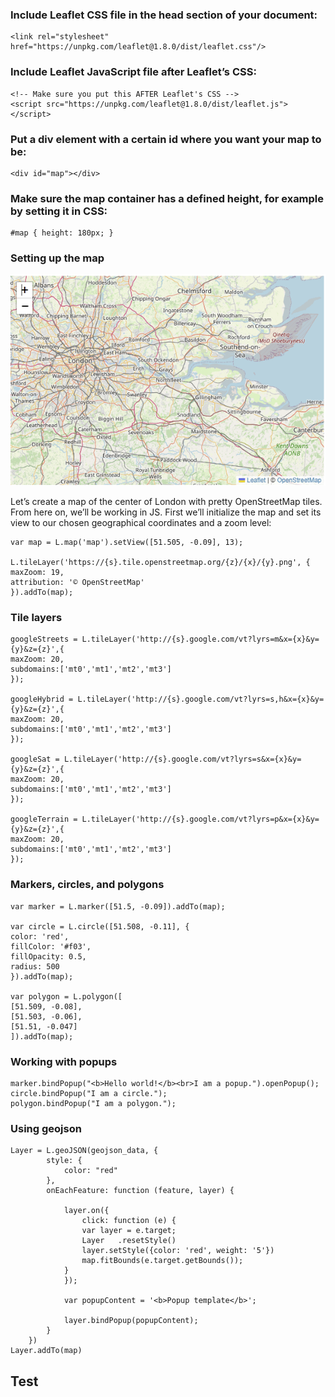 ### Include Leaflet CSS file in the head section of your document:

    <link rel="stylesheet" href="https://unpkg.com/leaflet@1.8.0/dist/leaflet.css"/>

### Include Leaflet JavaScript file after Leaflet’s CSS:
    <!-- Make sure you put this AFTER Leaflet's CSS -->
    <script src="https://unpkg.com/leaflet@1.8.0/dist/leaflet.js"></script>

### Put a div element with a certain id where you want your map to be:

    <div id="map"></div>

### Make sure the map container has a defined height, for example by setting it in CSS:

    #map { height: 180px; }


### Setting up the map

![map](app/templates/pages/map.png)

Let’s create a map of the center of London with pretty OpenStreetMap tiles. From here on, we’ll be working in JS. First we’ll initialize the map and set its view to our chosen geographical coordinates and a zoom level:

    var map = L.map('map').setView([51.505, -0.09], 13);

    L.tileLayer('https://{s}.tile.openstreetmap.org/{z}/{x}/{y}.png', {
    maxZoom: 19,
    attribution: '© OpenStreetMap'
    }).addTo(map);

### Tile layers 
    googleStreets = L.tileLayer('http://{s}.google.com/vt?lyrs=m&x={x}&y={y}&z={z}',{
    maxZoom: 20,
    subdomains:['mt0','mt1','mt2','mt3']
    });

    googleHybrid = L.tileLayer('http://{s}.google.com/vt?lyrs=s,h&x={x}&y={y}&z={z}',{
    maxZoom: 20,
    subdomains:['mt0','mt1','mt2','mt3']
    });

    googleSat = L.tileLayer('http://{s}.google.com/vt?lyrs=s&x={x}&y={y}&z={z}',{
    maxZoom: 20,
    subdomains:['mt0','mt1','mt2','mt3']
    });
    
    googleTerrain = L.tileLayer('http://{s}.google.com/vt?lyrs=p&x={x}&y={y}&z={z}',{
    maxZoom: 20,
    subdomains:['mt0','mt1','mt2','mt3']
    });


### Markers, circles, and polygons
    var marker = L.marker([51.5, -0.09]).addTo(map);

    var circle = L.circle([51.508, -0.11], {
    color: 'red',
    fillColor: '#f03',
    fillOpacity: 0.5,
    radius: 500
    }).addTo(map);

    var polygon = L.polygon([
    [51.509, -0.08],
    [51.503, -0.06],
    [51.51, -0.047]
    ]).addTo(map);

### Working with popups

    marker.bindPopup("<b>Hello world!</b><br>I am a popup.").openPopup();
    circle.bindPopup("I am a circle.");
    polygon.bindPopup("I am a polygon.");


### Using geojson

    Layer = L.geoJSON(geojson_data, {
            style: {
                color: "red"
            },
            onEachFeature: function (feature, layer) {
                
                layer.on({
                    click: function (e) {
                    var layer = e.target;
                    Layer   .resetStyle()
                    layer.setStyle({color: 'red', weight: '5'})
                    map.fitBounds(e.target.getBounds());
                }
                });

                var popupContent = '<b>Popup template</b>';

                layer.bindPopup(popupContent);
            }
        })
    Layer.addTo(map)

## Test